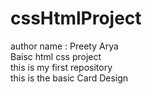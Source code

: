 # cssHtmlProject

author name : Preety Arya
<br>
Baisc html css project
<br>
this is my first repository
<br>
this is the basic Card Design 
